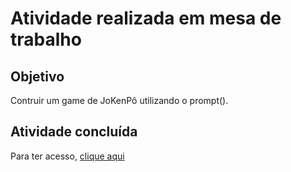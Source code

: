 # Atividade realizada em mesa de trabalho

## Objetivo

Contruir um game de JoKenPô utilizando o prompt().


## Atividade concluída
Para ter acesso, [clique aqui](https://frontend2-aula02.netlify.app/)